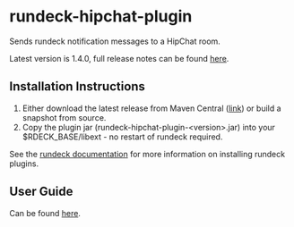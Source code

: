 rundeck-hipchat-plugin
======================

Sends rundeck notification messages to a HipChat room.

Latest version is 1.4.0, full release notes can be found [here](https://github.com/hbakkum/rundeck-hipchat-plugin/wiki/Release-Notes). 

Installation Instructions
-------------------------

1. Either download the latest release from Maven Central 
([link](http://search.maven.org/#search%7Cga%7C1%7Crundeck-hipchat-plugin)) or build a snapshot from source. 
2. Copy the plugin jar (rundeck-hipchat-plugin-\<version\>.jar) into your $RDECK_BASE/libext - no restart of rundeck required. 

See the [rundeck documentation](http://rundeck.org/docs/manual/plugins.html#installing-plugins) for more 
information on installing rundeck plugins.


User Guide
-------------------------

Can be found [here](https://github.com/hbakkum/rundeck-hipchat-plugin/wiki/User-Guide). 
